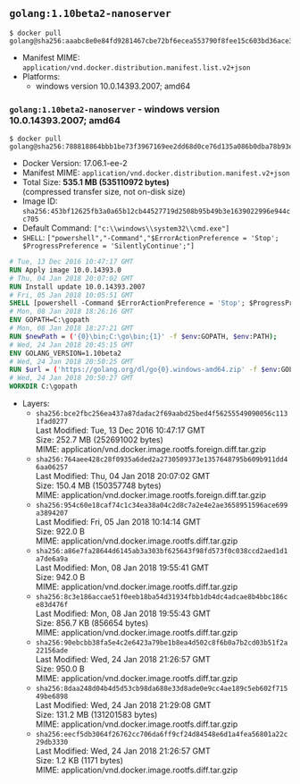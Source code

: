 ## `golang:1.10beta2-nanoserver`

```console
$ docker pull golang@sha256:aaabc8e0e84fd9281467cbe72bf6ecea553790f8fee15c603bd36ace3dea6dfe
```

-	Manifest MIME: `application/vnd.docker.distribution.manifest.list.v2+json`
-	Platforms:
	-	windows version 10.0.14393.2007; amd64

### `golang:1.10beta2-nanoserver` - windows version 10.0.14393.2007; amd64

```console
$ docker pull golang@sha256:788818864bbb1be73f3967169ee2dd68d0ce76d135a086b0dba78b93e09ec8bd
```

-	Docker Version: 17.06.1-ee-2
-	Manifest MIME: `application/vnd.docker.distribution.manifest.v2+json`
-	Total Size: **535.1 MB (535110972 bytes)**  
	(compressed transfer size, not on-disk size)
-	Image ID: `sha256:453bf12625fb3a0a65b12cb44527719d2508b95b49b3e1639022996e944cc705`
-	Default Command: `["c:\\windows\\system32\\cmd.exe"]`
-	`SHELL`: `["powershell","-Command","$ErrorActionPreference = 'Stop'; $ProgressPreference = 'SilentlyContinue';"]`

```dockerfile
# Tue, 13 Dec 2016 10:47:17 GMT
RUN Apply image 10.0.14393.0
# Thu, 04 Jan 2018 20:07:02 GMT
RUN Install update 10.0.14393.2007
# Fri, 05 Jan 2018 10:05:51 GMT
SHELL [powershell -Command $ErrorActionPreference = 'Stop'; $ProgressPreference = 'SilentlyContinue';]
# Mon, 08 Jan 2018 18:26:16 GMT
ENV GOPATH=C:\gopath
# Mon, 08 Jan 2018 18:27:21 GMT
RUN $newPath = ('{0}\bin;C:\go\bin;{1}' -f $env:GOPATH, $env:PATH); 	Write-Host ('Updating PATH: {0}' -f $newPath); 	setx /M PATH $newPath;
# Wed, 24 Jan 2018 20:45:15 GMT
ENV GOLANG_VERSION=1.10beta2
# Wed, 24 Jan 2018 20:50:25 GMT
RUN $url = ('https://golang.org/dl/go{0}.windows-amd64.zip' -f $env:GOLANG_VERSION); 	Write-Host ('Downloading {0} ...' -f $url); 	Invoke-WebRequest -Uri $url -OutFile 'go.zip'; 		$sha256 = 'a507ec2983047e30f7595dfd6536534d98426d0423d9141749b21d772740d4c9'; 	Write-Host ('Verifying sha256 ({0}) ...' -f $sha256); 	if ((Get-FileHash go.zip -Algorithm sha256).Hash -ne $sha256) { 		Write-Host 'FAILED!'; 		exit 1; 	}; 		Write-Host 'Expanding ...'; 	Expand-Archive go.zip -DestinationPath C:\; 		Write-Host 'Verifying install ("go version") ...'; 	go version; 		Write-Host 'Removing ...'; 	Remove-Item go.zip -Force; 		Write-Host 'Complete.';
# Wed, 24 Jan 2018 20:50:27 GMT
WORKDIR C:\gopath
```

-	Layers:
	-	`sha256:bce2fbc256ea437a87dadac2f69aabd25bed4f56255549090056c1131fad0277`  
		Last Modified: Tue, 13 Dec 2016 10:47:17 GMT  
		Size: 252.7 MB (252691002 bytes)  
		MIME: application/vnd.docker.image.rootfs.foreign.diff.tar.gzip
	-	`sha256:764aee428c28f0935a6ded2a2730509373e1357648795b609b911dd46aa06257`  
		Last Modified: Thu, 04 Jan 2018 20:07:02 GMT  
		Size: 150.4 MB (150357748 bytes)  
		MIME: application/vnd.docker.image.rootfs.foreign.diff.tar.gzip
	-	`sha256:954c60e18caf74c1c34ea38a04c2d8c7a2e4e2ae3658951596ace699a3894207`  
		Last Modified: Fri, 05 Jan 2018 10:14:14 GMT  
		Size: 922.0 B  
		MIME: application/vnd.docker.image.rootfs.diff.tar.gzip
	-	`sha256:a86e7fa28644d6145ab3a303bf625643f98fd573f0c038ccd2aed1d1a7de6a9a`  
		Last Modified: Mon, 08 Jan 2018 19:55:41 GMT  
		Size: 942.0 B  
		MIME: application/vnd.docker.image.rootfs.diff.tar.gzip
	-	`sha256:8c3e186accae51f0eeb18ba54d31934fbb1db4dc4adcae8b4bbc186ce83d476f`  
		Last Modified: Mon, 08 Jan 2018 19:55:43 GMT  
		Size: 856.7 KB (856654 bytes)  
		MIME: application/vnd.docker.image.rootfs.diff.tar.gzip
	-	`sha256:90ebcbb38fa5e4c2e6423a79be1b8ea4d502c8f6b0a7b2cd03b51f2a22156ade`  
		Last Modified: Wed, 24 Jan 2018 21:26:57 GMT  
		Size: 950.0 B  
		MIME: application/vnd.docker.image.rootfs.diff.tar.gzip
	-	`sha256:8daa248d04b4d5d53cb98da688e33d8ade0e9cc4ae189c5eb602f71549be6898`  
		Last Modified: Wed, 24 Jan 2018 21:29:08 GMT  
		Size: 131.2 MB (131201583 bytes)  
		MIME: application/vnd.docker.image.rootfs.diff.tar.gzip
	-	`sha256:eecf5db3064f26762cc706da6ff9cf24d84548e6d1a4fea56801a22c29db3330`  
		Last Modified: Wed, 24 Jan 2018 21:26:57 GMT  
		Size: 1.2 KB (1171 bytes)  
		MIME: application/vnd.docker.image.rootfs.diff.tar.gzip
